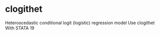 # clogithet
Heteroscedastic conditional logit (logistic) regression model Use clogithet With STATA 19
